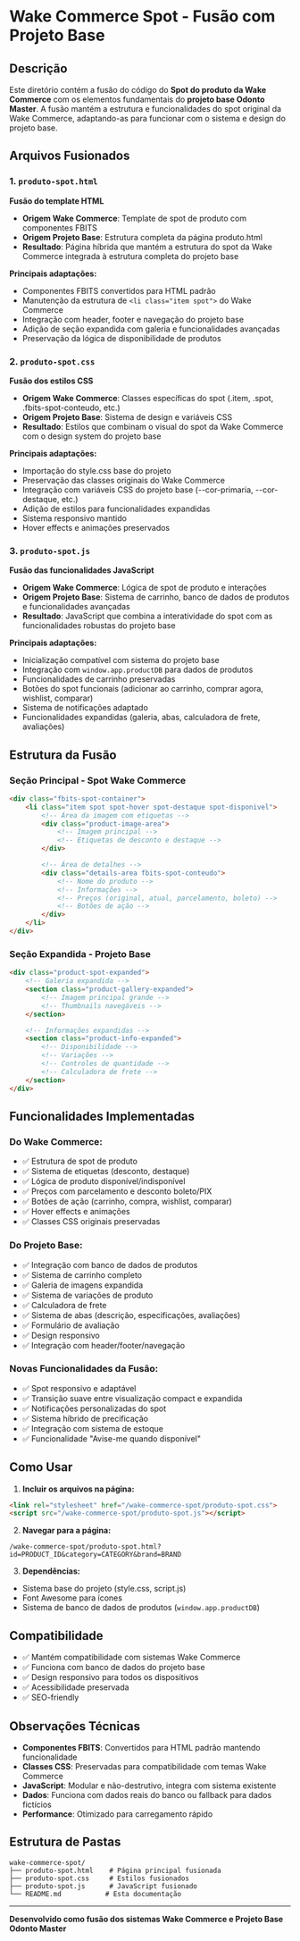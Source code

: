 # Wake Commerce Spot - Fusão com Projeto Base

## Descrição

Este diretório contém a fusão do código do **Spot do produto da Wake Commerce** com os elementos fundamentais do **projeto base Odonto Master**. A fusão mantém a estrutura e funcionalidades do spot original da Wake Commerce, adaptando-as para funcionar com o sistema e design do projeto base.

## Arquivos Fusionados

### 1. `produto-spot.html`
**Fusão do template HTML**
- **Origem Wake Commerce**: Template de spot de produto com componentes FBITS
- **Origem Projeto Base**: Estrutura completa da página produto.html
- **Resultado**: Página híbrida que mantém a estrutura do spot da Wake Commerce integrada à estrutura completa do projeto base

**Principais adaptações:**
- Componentes FBITS convertidos para HTML padrão
- Manutenção da estrutura de `<li class="item spot">` do Wake Commerce
- Integração com header, footer e navegação do projeto base
- Adição de seção expandida com galeria e funcionalidades avançadas
- Preservação da lógica de disponibilidade de produtos

### 2. `produto-spot.css`
**Fusão dos estilos CSS**
- **Origem Wake Commerce**: Classes específicas do spot (.item, .spot, .fbits-spot-conteudo, etc.)
- **Origem Projeto Base**: Sistema de design e variáveis CSS
- **Resultado**: Estilos que combinam o visual do spot da Wake Commerce com o design system do projeto base

**Principais adaptações:**
- Importação do style.css base do projeto
- Preservação das classes originais do Wake Commerce
- Integração com variáveis CSS do projeto base (--cor-primaria, --cor-destaque, etc.)
- Adição de estilos para funcionalidades expandidas
- Sistema responsivo mantido
- Hover effects e animações preservados

### 3. `produto-spot.js`
**Fusão das funcionalidades JavaScript**
- **Origem Wake Commerce**: Lógica de spot de produto e interações
- **Origem Projeto Base**: Sistema de carrinho, banco de dados de produtos e funcionalidades avançadas
- **Resultado**: JavaScript que combina a interatividade do spot com as funcionalidades robustas do projeto base

**Principais adaptações:**
- Inicialização compatível com sistema do projeto base
- Integração com `window.app.productDB` para dados de produtos
- Funcionalidades de carrinho preservadas
- Botões do spot funcionais (adicionar ao carrinho, comprar agora, wishlist, comparar)
- Sistema de notificações adaptado
- Funcionalidades expandidas (galeria, abas, calculadora de frete, avaliações)

## Estrutura da Fusão

### Seção Principal - Spot Wake Commerce
```html
<div class="fbits-spot-container">
    <li class="item spot spot-hover spot-destaque spot-disponivel">
        <!-- Área da imagem com etiquetas -->
        <div class="product-image-area">
            <!-- Imagem principal -->
            <!-- Etiquetas de desconto e destaque -->
        </div>

        <!-- Área de detalhes -->
        <div class="details-area fbits-spot-conteudo">
            <!-- Nome do produto -->
            <!-- Informações -->
            <!-- Preços (original, atual, parcelamento, boleto) -->
            <!-- Botões de ação -->
        </div>
    </li>
</div>
```

### Seção Expandida - Projeto Base
```html
<div class="product-spot-expanded">
    <!-- Galeria expandida -->
    <section class="product-gallery-expanded">
        <!-- Imagem principal grande -->
        <!-- Thumbnails navegáveis -->
    </section>

    <!-- Informações expandidas -->
    <section class="product-info-expanded">
        <!-- Disponibilidade -->
        <!-- Variações -->
        <!-- Controles de quantidade -->
        <!-- Calculadora de frete -->
    </section>
</div>
```

## Funcionalidades Implementadas

### Do Wake Commerce:
- ✅ Estrutura de spot de produto
- ✅ Sistema de etiquetas (desconto, destaque)
- ✅ Lógica de produto disponível/indisponível
- ✅ Preços com parcelamento e desconto boleto/PIX
- ✅ Botões de ação (carrinho, compra, wishlist, comparar)
- ✅ Hover effects e animações
- ✅ Classes CSS originais preservadas

### Do Projeto Base:
- ✅ Integração com banco de dados de produtos
- ✅ Sistema de carrinho completo
- ✅ Galeria de imagens expandida
- ✅ Sistema de variações de produto
- ✅ Calculadora de frete
- ✅ Sistema de abas (descrição, especificações, avaliações)
- ✅ Formulário de avaliação
- ✅ Design responsivo
- ✅ Integração com header/footer/navegação

### Novas Funcionalidades da Fusão:
- ✅ Spot responsivo e adaptável
- ✅ Transição suave entre visualização compact e expandida
- ✅ Notificações personalizadas do spot
- ✅ Sistema híbrido de precificação
- ✅ Integração com sistema de estoque
- ✅ Funcionalidade "Avise-me quando disponível"

## Como Usar

1. **Incluir os arquivos na página:**
```html
<link rel="stylesheet" href="/wake-commerce-spot/produto-spot.css">
<script src="/wake-commerce-spot/produto-spot.js"></script>
```

2. **Navegar para a página:**
```
/wake-commerce-spot/produto-spot.html?id=PRODUCT_ID&category=CATEGORY&brand=BRAND
```

3. **Dependências:**
- Sistema base do projeto (style.css, script.js)
- Font Awesome para ícones
- Sistema de banco de dados de produtos (`window.app.productDB`)

## Compatibilidade

- ✅ Mantém compatibilidade com sistemas Wake Commerce
- ✅ Funciona com banco de dados do projeto base
- ✅ Design responsivo para todos os dispositivos
- ✅ Acessibilidade preservada
- ✅ SEO-friendly

## Observações Técnicas

- **Componentes FBITS**: Convertidos para HTML padrão mantendo funcionalidade
- **Classes CSS**: Preservadas para compatibilidade com temas Wake Commerce
- **JavaScript**: Modular e não-destrutivo, integra com sistema existente
- **Dados**: Funciona com dados reais do banco ou fallback para dados fictícios
- **Performance**: Otimizado para carregamento rápido

## Estrutura de Pastas
```
wake-commerce-spot/
├── produto-spot.html    # Página principal fusionada
├── produto-spot.css     # Estilos fusionados
├── produto-spot.js      # JavaScript fusionado
└── README.md           # Esta documentação
```

---

**Desenvolvido como fusão dos sistemas Wake Commerce e Projeto Base Odonto Master**